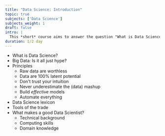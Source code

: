 ```yaml
---
title: "Data Science: Introduction"
topic: true
subjects: ['Data Science']
subjects_weight: 1
draft: false
intro: |
  This *short* course aims to answer the question "What is Data Science?". It provides a high level introduction to Data Science.
duration: 1/2 day
---
```


- What is Data Science?
- Big Data: Is it all just hype?
- Principles
	- Raw data are worthless
	- Data are 100% latent potential
	- Don't trust your intuition
	- Never underestimate the (data) mashup
	- Build *effective* models
	- Automate everything
- Data Science lexicon
- Tools of the trade
- What makes a good Data Scientist?
	- Technical background
	- Computing skills
	- Domain knowledge